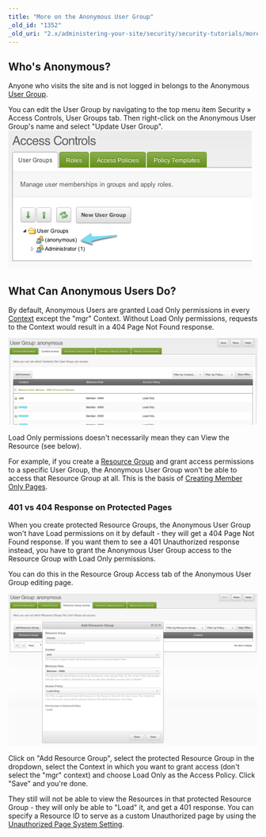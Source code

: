 ```yaml
---
title: "More on the Anonymous User Group"
_old_id: "1352"
_old_uri: "2.x/administering-your-site/security/security-tutorials/more-on-the-anonymous-user-group"
---
```


## Who's Anonymous?

Anyone who visits the site and is not logged in belongs to the Anonymous [User Group](building-sites/client-proofing/security/user-groups "User Groups").

You can edit the User Group by navigating to the top menu item Security » Access Controls, User Groups tab. Then right-click on the Anonymous User Group's name and select "Update User Group". ![](access+controls.png)

## What Can Anonymous Users Do?

By default, Anonymous Users are granted Load Only permissions in every [Context](building-sites/contexts "Contexts") except the "mgr" Context. Without Load Only permissions, requests to the Context would result in a 404 Page Not Found response.

![](user+group_+anonymous.png)

Load Only permissions doesn't necessarily mean they can View the Resource (see below).

For example, if you create a [Resource Group](building-sites/client-proofing/security/resource-groups "Resource Groups") and grant access permissions to a specific User Group, the Anonymous User Group won't be able to access that Resource Group at all. This is the basis of [Creating Member Only Pages](administering-your-site/security/security-tutorials/making-member-only-pages "Making Member-Only Pages").

### 401 vs 404 Response on Protected Pages

When you create protected Resource Groups, the Anonymous User Group won't have Load permissions on it by default - they will get a 404 Page Not Found response. If you want them to see a 401 Unauthorized response instead, you have to grant the Anonymous User Group access to the Resource Group with Load Only permissions.

You can do this in the Resource Group Access tab of the Anonymous User Group editing page.

![](screen+shot+2012-10-19+at+11.43.46+pm.png)

Click on "Add Resource Group", select the protected Resource Group in the dropdown, select the Context in which you want to grant access (don't select the "mgr" context) and choose Load Only as the Access Policy. Click "Save" and you're done.

They still will not be able to view the Resources in that protected Resource Group - they will only be able to "Load" it, and get a 401 response. You can specify a Resource ID to serve as a custom Unauthorized page by using the [Unauthorized Page System Setting](building-sites/settings/unauthorized_page "unauthorized_page").
